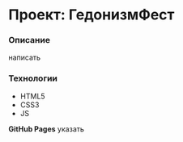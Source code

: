 # Проект: ГедонизмФест

### Описание
написать

### Технологии
* HTML5
* CSS3
* JS

**GitHub Pages**
указать